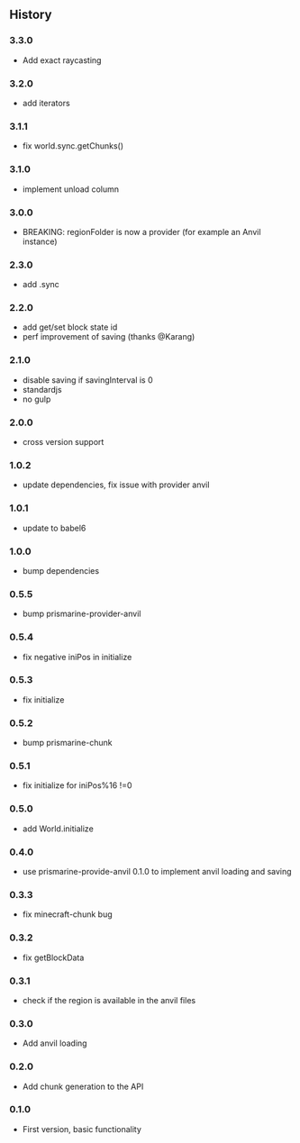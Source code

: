 ## History

### 3.3.0

* Add exact raycasting

### 3.2.0

* add iterators

### 3.1.1

* fix world.sync.getChunks()

### 3.1.0

* implement unload column

### 3.0.0

* BREAKING: regionFolder is now a provider (for example an Anvil instance)

### 2.3.0

* add .sync

### 2.2.0

* add get/set block state id
* perf improvement of saving (thanks @Karang)

### 2.1.0

* disable saving if savingInterval is 0
* standardjs
* no gulp

### 2.0.0

* cross version support

### 1.0.2

* update dependencies, fix issue with provider anvil

### 1.0.1

* update to babel6

### 1.0.0

* bump dependencies

### 0.5.5

* bump prismarine-provider-anvil

### 0.5.4

* fix negative iniPos in initialize

### 0.5.3

* fix initialize

### 0.5.2

* bump prismarine-chunk

### 0.5.1

* fix initialize for iniPos%16 !=0

### 0.5.0

* add World.initialize

### 0.4.0

* use prismarine-provide-anvil 0.1.0 to implement anvil loading and saving

### 0.3.3

* fix minecraft-chunk bug

### 0.3.2

* fix getBlockData

### 0.3.1

* check if the region is available in the anvil files

### 0.3.0

* Add anvil loading

### 0.2.0

* Add chunk generation to the API

### 0.1.0

* First version, basic functionality
